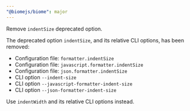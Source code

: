```yaml
---
"@biomejs/biome": major
---
```


Remove `indentSize` deprecated option.

The deprecated option `indentSize`, and its relative CLI options, has been removed:
- Configuration file: `formatter.indentSize`
- Configuration file: `javascript.formatter.indentSize`
- Configuration file: `json.formatter.indentSize`
- CLI option `--indent-size`
- CLI option `--javascript-formatter-indent-size`
- CLI option `--json-formatter-indent-size`

Use `indentWidth` and its relative CLI options instead.
